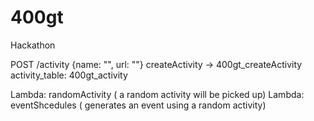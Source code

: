 # 400gt
Hackathon

POST /activity {name: "", url: ""}
createActivity -> 400gt_createActivity
  activity_table: 400gt_activity


Lambda: randomActivity ( a random activity will be picked up)
Lambda: eventShcedules ( generates an event using a random activity)
